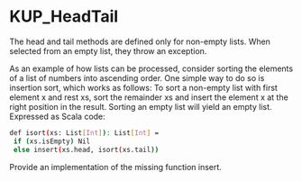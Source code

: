 # KUP_HeadTail

The head and tail methods are defined only for non-empty lists. When selected
from an empty list, they throw an exception.


As an example of how lists can be processed, consider sorting the elements of a list
of numbers into ascending order. One simple way to do so is insertion sort, which
works as follows: To sort a non-empty list with first element x and rest xs, sort the
remainder xs and insert the element x at the right position in the result. Sorting an
empty list will yield an empty list. Expressed as Scala code:

``` bash
def isort(xs: List[Int]): List[Int] =
 if (xs.isEmpty) Nil
 else insert(xs.head, isort(xs.tail))
```


Provide an implementation of the missing function insert.
